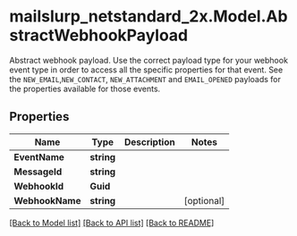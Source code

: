 # mailslurp_netstandard_2x.Model.AbstractWebhookPayload
Abstract webhook payload. Use the correct payload type for your webhook event type in order to access all the specific properties for that event. See the `NEW_EMAIL`,`NEW_CONTACT`, `NEW_ATTACHMENT` and `EMAIL_OPENED` payloads for the properties available for those events.

## Properties

Name | Type | Description | Notes
------------ | ------------- | ------------- | -------------
**EventName** | **string** |  | 
**MessageId** | **string** |  | 
**WebhookId** | **Guid** |  | 
**WebhookName** | **string** |  | [optional] 

[[Back to Model list]](../README#documentation-for-models) [[Back to API list]](../README#documentation-for-api-endpoints) [[Back to README]](../README)

